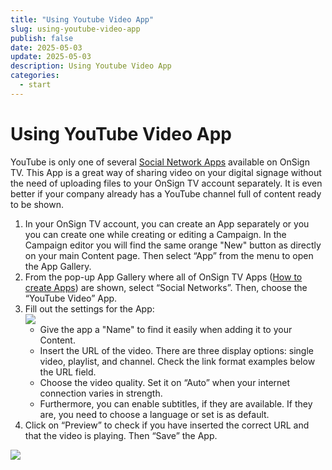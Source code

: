 ```yaml
---
title: "Using Youtube Video App"
slug: using-youtube-video-app
publish: false
date: 2025-05-03
update: 2025-05-03
description: Using Youtube Video App
categories:
  - start
---
```


Using YouTube Video App
=======================

YouTube is only one of several [Social Network Apps](/media-entertainment-apps/using-social-network-apps) available on OnSign TV. This App is a great way of sharing video on your digital signage without the need of uploading files to your OnSign TV account separately. It is even better if your company already has a YouTube channel full of content ready to be shown.

1. In your OnSign TV account, you can create an App separately or you you can create one while creating or editing a Campaign. In the Campaign editor you will find the same orange "New" button as directly on your main Content page. Then select “App” from the menu to open the App Gallery.
2. From the pop-up App Gallery where all of OnSign TV Apps ([How to create Apps](/apps/creating-an-app)) are shown, select “Social Networks”. Then, choose the “YouTube Video” App.
3. Fill out the settings for the App:  
   ![](https://static.helpjuice.com/helpjuice_production/uploads/upload/image/23821/direct/1731657926647/how-to-add-youtube-videos-to-campaigns_1.png)
   * Give the app a "Name" to find it easily when adding it to your Content.
   * Insert the URL of the video. There are three display options: single video, playlist, and channel. Check the link format examples below the URL field.
   * Choose the video quality. Set it on “Auto” when your internet connection varies in strength.
   * Furthermore, you can enable subtitles, if they are available. If they are, you need to choose a language or set is as default.
4. Click on “Preview” to check if you have inserted the correct URL and that the video is playing. Then “Save” the App.

![](https://static.helpjuice.com/helpjuice_production/uploads/upload/image/23821/direct/1731657968855/how-to-add-youtube-videos-to-campaigns_2.png)
